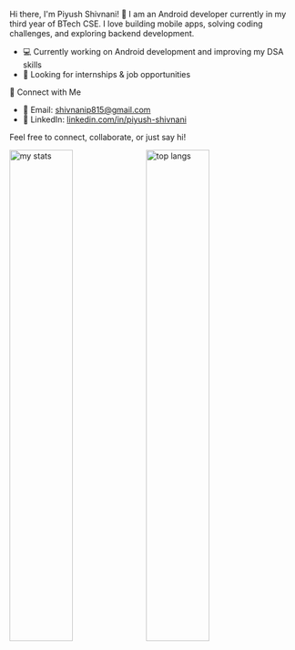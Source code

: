Hi there, I'm Piyush Shivnani! 👋
I am an Android developer currently in my third year of BTech CSE.
I love building mobile apps, solving coding challenges, and exploring backend development.
- 💻 Currently working on Android development and improving my DSA skills
- 🚀 Looking for internships & job opportunities 

🤝 Connect with Me
- 📧 Email: shivnanip815@gmail.com
- 💼 LinkedIn: [linkedin.com/in/piyush-shivnani](https://www.linkedin.com/in/piyushshivnani)


Feel free to connect, collaborate, or just say hi! 



<img alt="my stats" align="left" width="47%" src ="https://github-readme-stats.vercel.app/api?username=Piyushh10&hide=stars&theme=dark" />

<img alt="top langs" align="left" width="47%" src="https://github-readme-stats.vercel.app/api/top-langs/?username=Piyushh10&layout=compact&theme=dark" />

